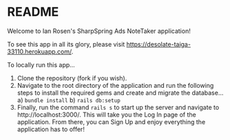 # README

Welcome to Ian Rosen's SharpSpring Ads NoteTaker application!

To see this app in all its glory, please visit https://desolate-taiga-33110.herokuapp.com/.

To locally run this app... 

1) Clone the repository (fork if you wish).
2) Navigate to the root directory of the application and run the following steps to install the required gems and create and migrate the database...
    a) ```bundle install```
    b) ```rails db:setup```
3) Finally, run the command ```rails s``` to start up the server and navigate to http://localhost:3000/. This will take you the Log In page of the application. From there, you can Sign Up and enjoy everything the application has to offer!
